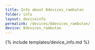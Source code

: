 ```yaml
---
title: Info about 8devices_rambutan
folder: info
layout: deviceinfo
permalink: /devices/8devices_rambutan/
device: 8devices_rambutan
---
```

{% include templates/device_info.md %}
